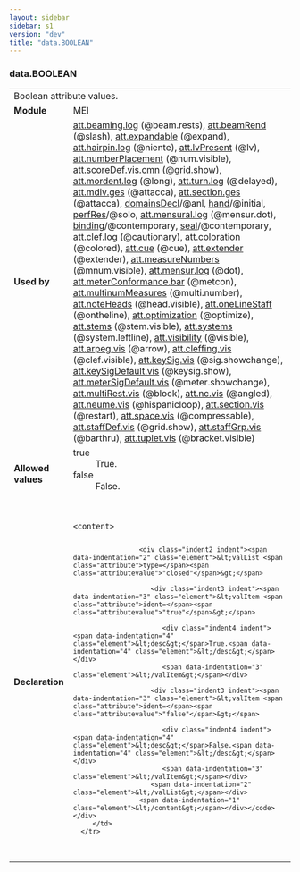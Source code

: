 ```yaml
---
layout: sidebar
sidebar: s1
version: "dev"
title: "data.BOOLEAN"
---
```

<div class="macroSpec">
   <h3 id="data.BOOLEAN">data.BOOLEAN</h3>
   <table class="wovenodd">
      <tr>
         <td colspan="2" class="wovenodd-col2">Boolean attribute values.</td>
      </tr>
      <tr>
         <td class="wovenodd-col1"><strong>Module</strong></td>
         <td class="wovenodd-col2">MEI</td>
      </tr>
      <tr>
         <td class="wovenodd-col1"><strong>Used by</strong></td>
         <td class="wovenodd-col2">
            <div class="parent"><a class="link_odd_classSpec" href="{{ site.baseurl }}/{{ page.version }}/attribute-classes/att.beaming.log.html">att.beaming.log</a> (@beam.rests), <a class="link_odd_classSpec" href="{{ site.baseurl }}/{{ page.version }}/attribute-classes/att.beamrend.html">att.beamRend</a> (@slash), <a class="link_odd_classSpec" href="{{ site.baseurl }}/{{ page.version }}/attribute-classes/att.expandable.html">att.expandable</a> (@expand), <a class="link_odd_classSpec" href="{{ site.baseurl }}/{{ page.version }}/attribute-classes/att.hairpin.log.html">att.hairpin.log</a> (@niente), <a class="link_odd_classSpec" href="{{ site.baseurl }}/{{ page.version }}/attribute-classes/att.lvpresent.html">att.lvPresent</a> (@lv), <a class="link_odd_classSpec" href="{{ site.baseurl }}/{{ page.version }}/attribute-classes/att.numberplacement.html">att.numberPlacement</a> (@num.visible), <a class="link_odd_classSpec" href="{{ site.baseurl }}/{{ page.version }}/attribute-classes/att.scoredef.vis.cmn.html">att.scoreDef.vis.cmn</a> (@grid.show), <a class="link_odd_classSpec" href="{{ site.baseurl }}/{{ page.version }}/attribute-classes/att.mordent.log.html">att.mordent.log</a> (@long), <a class="link_odd_classSpec" href="{{ site.baseurl }}/{{ page.version }}/attribute-classes/att.turn.log.html">att.turn.log</a> (@delayed), <a class="link_odd_classSpec" href="{{ site.baseurl }}/{{ page.version }}/attribute-classes/att.mdiv.ges.html">att.mdiv.ges</a> (@attacca), <a class="link_odd_classSpec" href="{{ site.baseurl }}/{{ page.version }}/attribute-classes/att.section.ges.html">att.section.ges</a> (@attacca), <a class="link_odd_classSpec" href="{{ site.baseurl }}/{{ page.version }}/elements/domainsdecl.html">domainsDecl</a>/@anl, <a class="link_odd_classSpec" href="{{ site.baseurl }}/{{ page.version }}/elements/hand.html">hand</a>/@initial, <a class="link_odd_classSpec" href="{{ site.baseurl }}/{{ page.version }}/elements/perfres.html">perfRes</a>/@solo, <a class="link_odd_classSpec" href="{{ site.baseurl }}/{{ page.version }}/attribute-classes/att.mensural.log.html">att.mensural.log</a> (@mensur.dot), <a class="link_odd_classSpec" href="{{ site.baseurl }}/{{ page.version }}/elements/binding.html">binding</a>/@contemporary, <a class="link_odd_classSpec" href="{{ site.baseurl }}/{{ page.version }}/elements/seal.html">seal</a>/@contemporary, <a class="link_odd_classSpec" href="{{ site.baseurl }}/{{ page.version }}/attribute-classes/att.clef.log.html">att.clef.log</a> (@cautionary), <a class="link_odd_classSpec" href="{{ site.baseurl }}/{{ page.version }}/attribute-classes/att.coloration.html">att.coloration</a> (@colored), <a class="link_odd_classSpec" href="{{ site.baseurl }}/{{ page.version }}/attribute-classes/att.cue.html">att.cue</a> (@cue), <a class="link_odd_classSpec" href="{{ site.baseurl }}/{{ page.version }}/attribute-classes/att.extender.html">att.extender</a> (@extender), <a class="link_odd_classSpec" href="{{ site.baseurl }}/{{ page.version }}/attribute-classes/att.measurenumbers.html">att.measureNumbers</a> (@mnum.visible), <a class="link_odd_classSpec" href="{{ site.baseurl }}/{{ page.version }}/attribute-classes/att.mensur.log.html">att.mensur.log</a> (@dot), <a class="link_odd_classSpec" href="{{ site.baseurl }}/{{ page.version }}/attribute-classes/att.meterconformance.bar.html">att.meterConformance.bar</a> (@metcon), <a class="link_odd_classSpec" href="{{ site.baseurl }}/{{ page.version }}/attribute-classes/att.multinummeasures.html">att.multinumMeasures</a> (@multi.number), <a class="link_odd_classSpec" href="{{ site.baseurl }}/{{ page.version }}/attribute-classes/att.noteheads.html">att.noteHeads</a> (@head.visible), <a class="link_odd_classSpec" href="{{ site.baseurl }}/{{ page.version }}/attribute-classes/att.onelinestaff.html">att.oneLineStaff</a> (@ontheline), <a class="link_odd_classSpec" href="{{ site.baseurl }}/{{ page.version }}/attribute-classes/att.optimization.html">att.optimization</a> (@optimize), <a class="link_odd_classSpec" href="{{ site.baseurl }}/{{ page.version }}/attribute-classes/att.stems.html">att.stems</a> (@stem.visible), <a class="link_odd_classSpec" href="{{ site.baseurl }}/{{ page.version }}/attribute-classes/att.systems.html">att.systems</a> (@system.leftline), <a class="link_odd_classSpec" href="{{ site.baseurl }}/{{ page.version }}/attribute-classes/att.visibility.html">att.visibility</a> (@visible), <a class="link_odd_classSpec" href="{{ site.baseurl }}/{{ page.version }}/attribute-classes/att.arpeg.vis.html">att.arpeg.vis</a> (@arrow), <a class="link_odd_classSpec" href="{{ site.baseurl }}/{{ page.version }}/attribute-classes/att.cleffing.vis.html">att.cleffing.vis</a> (@clef.visible), <a class="link_odd_classSpec" href="{{ site.baseurl }}/{{ page.version }}/attribute-classes/att.keysig.vis.html">att.keySig.vis</a> (@sig.showchange), <a class="link_odd_classSpec" href="{{ site.baseurl }}/{{ page.version }}/attribute-classes/att.keysigdefault.vis.html">att.keySigDefault.vis</a> (@keysig.show), <a class="link_odd_classSpec" href="{{ site.baseurl }}/{{ page.version }}/attribute-classes/att.metersigdefault.vis.html">att.meterSigDefault.vis</a> (@meter.showchange), <a class="link_odd_classSpec" href="{{ site.baseurl }}/{{ page.version }}/attribute-classes/att.multirest.vis.html">att.multiRest.vis</a> (@block), <a class="link_odd_classSpec" href="{{ site.baseurl }}/{{ page.version }}/attribute-classes/att.nc.vis.html">att.nc.vis</a> (@angled), <a class="link_odd_classSpec" href="{{ site.baseurl }}/{{ page.version }}/attribute-classes/att.neume.vis.html">att.neume.vis</a> (@hispanicloop), <a class="link_odd_classSpec" href="{{ site.baseurl }}/{{ page.version }}/attribute-classes/att.section.vis.html">att.section.vis</a> (@restart), <a class="link_odd_classSpec" href="{{ site.baseurl }}/{{ page.version }}/attribute-classes/att.space.vis.html">att.space.vis</a> (@compressable), <a class="link_odd_classSpec" href="{{ site.baseurl }}/{{ page.version }}/attribute-classes/att.staffdef.vis.html">att.staffDef.vis</a> (@grid.show), <a class="link_odd_classSpec" href="{{ site.baseurl }}/{{ page.version }}/attribute-classes/att.staffgrp.vis.html">att.staffGrp.vis</a> (@barthru), <a class="link_odd_classSpec" href="{{ site.baseurl }}/{{ page.version }}/attribute-classes/att.tuplet.vis.html">att.tuplet.vis</a> (@bracket.visible)
            </div>
         </td>
      </tr>
      <tr>
         <td class="wovenodd-col1"><strong>Allowed values</strong></td>
         <td class="wovenodd-col2">
            <dl>
               <dt>true</dt>
               <dd>True.</dd>
               <dt>false</dt>
               <dd>False.</dd>
            </dl>
         </td>
      </tr>
      <tr>
         <td class="wovenodd-col1"><strong>Declaration</strong></td>
         <td class="wovenodd-col2">
            <div class="code" xml:space="preserve" data-lang="ODD"><code>
                  <div class="indent1 indent"><span data-indentation="1" class="element">&lt;content&gt;</span>
                     
                     <div class="indent2 indent"><span data-indentation="2" class="element">&lt;valList <span class="attribute">type=</span><span class="attributevalue">"closed"</span>&gt;</span>
                        
                        <div class="indent3 indent"><span data-indentation="3" class="element">&lt;valItem <span class="attribute">ident=</span><span class="attributevalue">"true"</span>&gt;</span>
                           
                           <div class="indent4 indent"><span data-indentation="4" class="element">&lt;desc&gt;</span>True.<span data-indentation="4" class="element">&lt;/desc&gt;</span></div>
                           <span data-indentation="3" class="element">&lt;/valItem&gt;</span></div>
                        
                        <div class="indent3 indent"><span data-indentation="3" class="element">&lt;valItem <span class="attribute">ident=</span><span class="attributevalue">"false"</span>&gt;</span>
                           
                           <div class="indent4 indent"><span data-indentation="4" class="element">&lt;desc&gt;</span>False.<span data-indentation="4" class="element">&lt;/desc&gt;</span></div>
                           <span data-indentation="3" class="element">&lt;/valItem&gt;</span></div>
                        <span data-indentation="2" class="element">&lt;/valList&gt;</span></div>
                     <span data-indentation="1" class="element">&lt;/content&gt;</span></div></code></div>
         </td>
      </tr>
   </table>
</div>